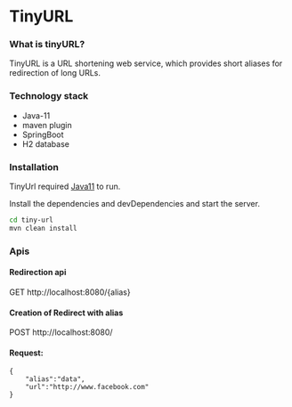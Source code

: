
# TinyURL

### What is tinyURL?
TinyURL is a URL shortening web service, which provides short aliases for redirection of long URLs.


### Technology stack
- Java-11
- maven plugin
- SpringBoot
- H2 database


### Installation

TinyUrl required [Java11](https://www.oracle.com/in/java/technologies/javase/jdk11-archive-downloads.html) to run.

Install the dependencies and devDependencies and start the server.

```sh
cd tiny-url
mvn clean install
```

### Apis

#### Redirection api
GET http://localhost:8080/{alias}

#### Creation of Redirect with alias
POST http://localhost:8080/
#### Request:

```
{
    "alias":"data",
    "url":"http://www.facebook.com"
}
```


